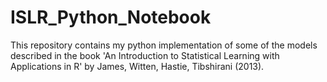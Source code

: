 # ISLR_Python_Notebook
This repository contains my python implementation of some of the models described in  the book 'An Introduction to Statistical Learning with Applications in R' by James, Witten, Hastie, Tibshirani (2013).

